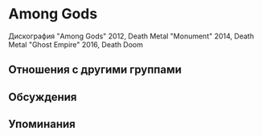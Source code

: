 # Among Gods

Дискография
"Among Gods" 2012, Death Metal
"Monument" 2014, Death Metal
"Ghost Empire" 2016, Death Doom

## Отношения с другими группами


## Обсуждения


## Упоминания

